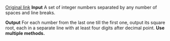 [Original link](http://acm.timus.ru/problem.aspx?space=1&num=1001)
**Input**
A set of integer numbers separated by any number of spaces and line breaks.

**Output**
For each number from the last one till the first one, output its square root, each in a separate line with at least four digits after decimal point. **Use multiple methods.**
